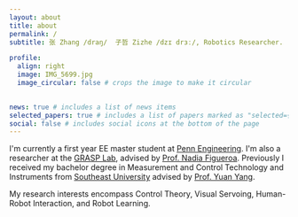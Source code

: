 ```yaml
---
layout: about
title: about
permalink: /
subtitle: 张 Zhang /draŋ/  子哲 Zizhe /dzɪ drɜː/, Robotics Researcher.

profile:
  align: right
  image: IMG_5699.jpg
  image_circular: false # crops the image to make it circular
  

news: true # includes a list of news items
selected_papers: true # includes a list of papers marked as "selected={true}"
social: false # includes social icons at the bottom of the page
---
```


I'm currently a first year EE master student at [Penn Engineering](https://www.seas.upenn.edu). I'm also a researcher at the [GRASP Lab](https://www.grasp.upenn.edu/), advised by [Prof. Nadia Figueroa](https://nbfigueroa.github.io/). Previously I received my bachelor degree in Measurement and Control Technology and Instruments from [Southeast University](https://www.seu.edu.cn/) advised by [Prof. Yuan Yang](https://ins.seu.edu.cn/yy2/list.htm).

My research interests encompass Control Theory, Visual Servoing, Human-Robot Interaction, and Robot Learning.
